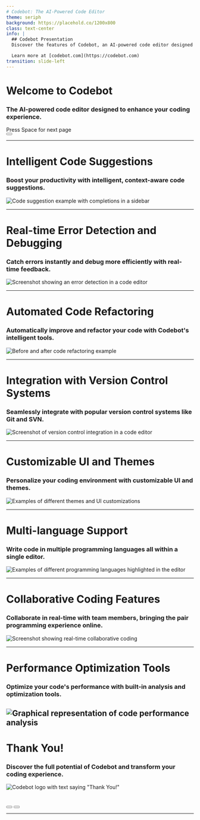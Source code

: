 ```yaml
---
# Codebot: The AI-Powered Code Editor
theme: seriph
background: https://placehold.co/1200x800
class: text-center
info: |
  ## Codebot Presentation
  Discover the features of Codebot, an AI-powered code editor designed for developers.

  Learn more at [codebot.com](https://codebot.com)
transition: slide-left
---
```


# Welcome to Codebot

### The AI-powered code editor designed to enhance your coding experience.

<div class="pt-12">
  <span @click="$slidev.nav.next" class="px-2 py-1 rounded cursor-pointer" hover="bg-white bg-opacity-10">
    Press Space for next page <carbon:arrow-right class="inline"/>
  </span>
</div>

<div class="abs-br m-6 flex gap-2">
  <button @click="$slidev.nav.openInEditor()" title="Open in Editor" class="text-xl slidev-icon-btn opacity-50 !border-none !hover:text-white">
    <carbon:edit />
  </button>
  <a href="https://github.com/codebot/codebot" target="_blank" alt="GitHub" title="Open in GitHub"
    class="text-xl slidev-icon-btn opacity-50 !border-none !hover:text-white">
    <carbon-logo-github />
  </a>
</div>

---

# Intelligent Code Suggestions

### Boost your productivity with intelligent, context-aware code suggestions.
 
![Code suggestion example with completions in a sidebar](https://placehold.co/600x400) 

---

# Real-time Error Detection and Debugging

### Catch errors instantly and debug more efficiently with real-time feedback.

![Screenshot showing an error detection in a code editor](https://placehold.co/600x400)

---

# Automated Code Refactoring

### Automatically improve and refactor your code with Codebot's intelligent tools.

![Before and after code refactoring example](https://placehold.co/600x400)

---

# Integration with Version Control Systems

### Seamlessly integrate with popular version control systems like Git and SVN.

![Screenshot of version control integration in a code editor](https://placehold.co/600x400)

---

# Customizable UI and Themes

### Personalize your coding environment with customizable UI and themes.

![Examples of different themes and UI customizations](https://placehold.co/600x400)

---

# Multi-language Support

### Write code in multiple programming languages all within a single editor.

![Examples of different programming languages highlighted in the editor](https://placehold.co/600x400)

---

# Collaborative Coding Features

### Collaborate in real-time with team members, bringing the pair programming experience online.

![Screenshot showing real-time collaborative coding](https://placehold.co/600x400)

---

# Performance Optimization Tools

### Optimize your code's performance with built-in analysis and optimization tools.

![Graphical representation of code performance analysis](https://placehold.co/600x400)
---

# Thank You!

### Discover the full potential of Codebot and transform your coding experience.

![Codebot logo with text saying "Thank You!"](https://placehold.co/600x400)

<br>

<div class="flex center gap-2">
  <button @click="$slidev.nav.next" title="Next Slide" class="px-2 py-1 rounded cursor-pointer" hover="bg-white bg-opacity-10">
    <carbon:arrow-right class="inline"/>
  </button>
  <button @click="$slidev.nav.openInEditor()" title="Open in Editor" class="px-2 py-1 rounded cursor-pointer" hover="bg-white bg-opacity-10">
    <carbon:edit />
  </button>
</div>

---

